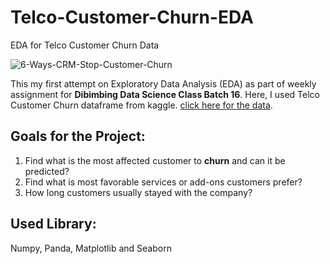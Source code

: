 # Telco-Customer-Churn-EDA
EDA for Telco Customer Churn Data

![6-Ways-CRM-Stop-Customer-Churn](https://user-images.githubusercontent.com/113813929/201361858-5bc0e7f2-1d31-466b-9011-5c064f639a48.png)

This my first attempt on Exploratory Data Analysis (EDA) as part of weekly assignment for **Dibimbing Data Science Class Batch 16**. Here, I used Telco Customer Churn dataframe from kaggle. [click here for the data](https://www.kaggle.com/datasets/blastchar/telco-customer-churn). <br>

## Goals for the Project:
1. Find what is the most affected customer to **churn** and can it be predicted? <br>
2. Find what is most favorable services or add-ons customers prefer? <br>
3. How long customers usually stayed with the company? <br>

## Used Library:
Numpy, Panda, Matplotlib and Seaborn

